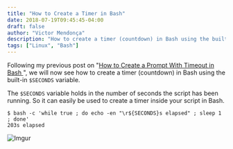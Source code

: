 ```yaml
---
title: "How to Create a Timer in Bash"
date: 2018-07-19T09:45:45-04:00
draft: false
author: "Victor Mendonça"
description: "How to create a timer (countdown) in Bash using the built-in `$SECONDS` variable"
tags: ["Linux", "Bash"]
---
```


Following my previous post on "[How to Create a Prompt With Timeout in Bash ](https://blog.victormendonca.com/2016/10/19/how-to-create-a-prompt-with-timeout-in-bash/)", we will now see how to create a timer (countdown) in Bash using the built-in `$SECONDS` variable.

The `$SECONDS` variable holds in the number of seconds the script has been running. So it can easily be used to create a timer inside your script in Bash.

```
$ bash -c 'while true ; do echo -en "\r${SECONDS}s elapsed" ; sleep 1 ; done'
203s elapsed
```

![Imgur](https://imgur.com//KZAso8o.gif)
